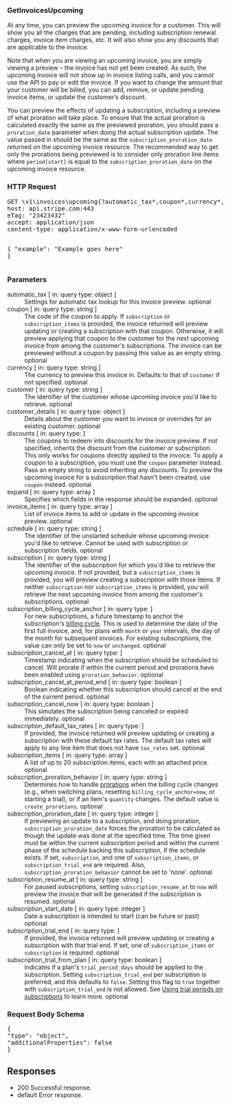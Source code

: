 <!DOCTYPE html><html><head><title></title><link rel="stylesheet" href="../OpenApi.css"/><meta charset="utf-8"/><meta name="viewport" content="width=device-width, initial-scale=1"/></head><body><article><section  class="requestOverview"><h1  class="requestSummary">GetInvoicesUpcoming</h1><p  class="requestDescription"><p>At any time, you can preview the upcoming invoice for a customer. This will show you all the charges that are pending, including subscription renewal charges, invoice item charges, etc. It will also show you any discounts that are applicable to the invoice.</p>

<p>Note that when you are viewing an upcoming invoice, you are simply viewing a preview – the invoice has not yet been created. As such, the upcoming invoice will not show up in invoice listing calls, and you cannot use the API to pay or edit the invoice. If you want to change the amount that your customer will be billed, you can add, remove, or update pending invoice items, or update the customer’s discount.</p>

<p>You can preview the effects of updating a subscription, including a preview of what proration will take place. To ensure that the actual proration is calculated exactly the same as the previewed proration, you should pass a <code>proration_date</code> parameter when doing the actual subscription update. The value passed in should be the same as the <code>subscription_proration_date</code> returned on the upcoming invoice resource. The recommended way to get only the prorations being previewed is to consider only proration line items where <code>period[start]</code> is equal to the <code>subscription_proration_date</code> on the upcoming invoice resource.</p></p></section><section  class="http"><h3>HTTP Request</h3><pre  class="httpExample"><span  class="requestLine">GET</span> <span  class="httpTarget">\v1\invoices\upcoming{?automatic_tax*,coupon*,currency*,customer*,customer_details*,discounts*,expand*,invoice_items*,schedule*,subscription*,subscription_billing_cycle_anchor*,subscription_cancel_at*,subscription_cancel_at_period_end*,subscription_cancel_now*,subscription_default_tax_rates*,subscription_items*,subscription_proration_behavior*,subscription_proration_date*,subscription_resume_at*,subscription_start_date*,subscription_trial_end*,subscription_trial_from_plan*}</span> <span  class="httpVersion">HTTP/1.1</span>
<span  class="headerLine">host</span>: <span  class="headerValue">api.stripe.com:443</span>
<span  class="headerLine">eTag</span>: <span  class="headerValue">"23423432"</span>
<span  class="headerLine">accept</span>: <span  class="headerValue">application/json</span>
<span  class="headerLine">content-type</span>: <span  class="headerValue">application/x-www-form-urlencoded</span>

{ &quot;example&quot;: &quot;Example goes here&quot; }</pre></section><dl  class="parameters"><h3>Parameters</h3><dt  class="parameter"><span  class="parameterName">automatic_tax</span> [ in: <span  class="parameterLocation">query</span> type: <span  class="parameterType">object</span> ]</dt><dd  class="parameter"><span  class="parameterDescription">Settings for automatic tax lookup for this invoice preview.</span> <span  class="parameterRequired">optional</span></dd><dt  class="parameter"><span  class="parameterName">coupon</span> [ in: <span  class="parameterLocation">query</span> type: <span  class="parameterType">string</span> ]</dt><dd  class="parameter"><span  class="parameterDescription">The code of the coupon to apply. If `subscription` or `subscription_items` is provided, the invoice returned will preview updating or creating a subscription with that coupon. Otherwise, it will preview applying that coupon to the customer for the next upcoming invoice from among the customer's subscriptions. The invoice can be previewed without a coupon by passing this value as an empty string.</span> <span  class="parameterRequired">optional</span></dd><dt  class="parameter"><span  class="parameterName">currency</span> [ in: <span  class="parameterLocation">query</span> type: <span  class="parameterType">string</span> ]</dt><dd  class="parameter"><span  class="parameterDescription">The currency to preview this invoice in. Defaults to that of `customer` if not specified.</span> <span  class="parameterRequired">optional</span></dd><dt  class="parameter"><span  class="parameterName">customer</span> [ in: <span  class="parameterLocation">query</span> type: <span  class="parameterType">string</span> ]</dt><dd  class="parameter"><span  class="parameterDescription">The identifier of the customer whose upcoming invoice you'd like to retrieve.</span> <span  class="parameterRequired">optional</span></dd><dt  class="parameter"><span  class="parameterName">customer_details</span> [ in: <span  class="parameterLocation">query</span> type: <span  class="parameterType">object</span> ]</dt><dd  class="parameter"><span  class="parameterDescription">Details about the customer you want to invoice or overrides for an existing customer.</span> <span  class="parameterRequired">optional</span></dd><dt  class="parameter"><span  class="parameterName">discounts</span> [ in: <span  class="parameterLocation">query</span> type: <span  class="parameterType"></span> ]</dt><dd  class="parameter"><span  class="parameterDescription">The coupons to redeem into discounts for the invoice preview. If not specified, inherits the discount from the customer or subscription. This only works for coupons directly applied to the invoice. To apply a coupon to a subscription, you must use the `coupon` parameter instead. Pass an empty string to avoid inheriting any discounts. To preview the upcoming invoice for a subscription that hasn't been created, use `coupon` instead.</span> <span  class="parameterRequired">optional</span></dd><dt  class="parameter"><span  class="parameterName">expand</span> [ in: <span  class="parameterLocation">query</span> type: <span  class="parameterType">array</span> ]</dt><dd  class="parameter"><span  class="parameterDescription">Specifies which fields in the response should be expanded.</span> <span  class="parameterRequired">optional</span></dd><dt  class="parameter"><span  class="parameterName">invoice_items</span> [ in: <span  class="parameterLocation">query</span> type: <span  class="parameterType">array</span> ]</dt><dd  class="parameter"><span  class="parameterDescription">List of invoice items to add or update in the upcoming invoice preview.</span> <span  class="parameterRequired">optional</span></dd><dt  class="parameter"><span  class="parameterName">schedule</span> [ in: <span  class="parameterLocation">query</span> type: <span  class="parameterType">string</span> ]</dt><dd  class="parameter"><span  class="parameterDescription">The identifier of the unstarted schedule whose upcoming invoice you'd like to retrieve. Cannot be used with subscription or subscription fields.</span> <span  class="parameterRequired">optional</span></dd><dt  class="parameter"><span  class="parameterName">subscription</span> [ in: <span  class="parameterLocation">query</span> type: <span  class="parameterType">string</span> ]</dt><dd  class="parameter"><span  class="parameterDescription">The identifier of the subscription for which you'd like to retrieve the upcoming invoice. If not provided, but a `subscription_items` is provided, you will preview creating a subscription with those items. If neither `subscription` nor `subscription_items` is provided, you will retrieve the next upcoming invoice from among the customer's subscriptions.</span> <span  class="parameterRequired">optional</span></dd><dt  class="parameter"><span  class="parameterName">subscription_billing_cycle_anchor</span> [ in: <span  class="parameterLocation">query</span> type: <span  class="parameterType"></span> ]</dt><dd  class="parameter"><span  class="parameterDescription">For new subscriptions, a future timestamp to anchor the subscription's [billing cycle](https://stripe.com/docs/subscriptions/billing-cycle). This is used to determine the date of the first full invoice, and, for plans with `month` or `year` intervals, the day of the month for subsequent invoices. For existing subscriptions, the value can only be set to `now` or `unchanged`.</span> <span  class="parameterRequired">optional</span></dd><dt  class="parameter"><span  class="parameterName">subscription_cancel_at</span> [ in: <span  class="parameterLocation">query</span> type: <span  class="parameterType"></span> ]</dt><dd  class="parameter"><span  class="parameterDescription">Timestamp indicating when the subscription should be scheduled to cancel. Will prorate if within the current period and prorations have been enabled using `proration_behavior`.</span> <span  class="parameterRequired">optional</span></dd><dt  class="parameter"><span  class="parameterName">subscription_cancel_at_period_end</span> [ in: <span  class="parameterLocation">query</span> type: <span  class="parameterType">boolean</span> ]</dt><dd  class="parameter"><span  class="parameterDescription">Boolean indicating whether this subscription should cancel at the end of the current period.</span> <span  class="parameterRequired">optional</span></dd><dt  class="parameter"><span  class="parameterName">subscription_cancel_now</span> [ in: <span  class="parameterLocation">query</span> type: <span  class="parameterType">boolean</span> ]</dt><dd  class="parameter"><span  class="parameterDescription">This simulates the subscription being canceled or expired immediately.</span> <span  class="parameterRequired">optional</span></dd><dt  class="parameter"><span  class="parameterName">subscription_default_tax_rates</span> [ in: <span  class="parameterLocation">query</span> type: <span  class="parameterType"></span> ]</dt><dd  class="parameter"><span  class="parameterDescription">If provided, the invoice returned will preview updating or creating a subscription with these default tax rates. The default tax rates will apply to any line item that does not have `tax_rates` set.</span> <span  class="parameterRequired">optional</span></dd><dt  class="parameter"><span  class="parameterName">subscription_items</span> [ in: <span  class="parameterLocation">query</span> type: <span  class="parameterType">array</span> ]</dt><dd  class="parameter"><span  class="parameterDescription">A list of up to 20 subscription items, each with an attached price.</span> <span  class="parameterRequired">optional</span></dd><dt  class="parameter"><span  class="parameterName">subscription_proration_behavior</span> [ in: <span  class="parameterLocation">query</span> type: <span  class="parameterType">string</span> ]</dt><dd  class="parameter"><span  class="parameterDescription">Determines how to handle [prorations](https://stripe.com/docs/subscriptions/billing-cycle#prorations) when the billing cycle changes (e.g., when switching plans, resetting `billing_cycle_anchor=now`, or starting a trial), or if an item's `quantity` changes. The default value is `create_prorations`.</span> <span  class="parameterRequired">optional</span></dd><dt  class="parameter"><span  class="parameterName">subscription_proration_date</span> [ in: <span  class="parameterLocation">query</span> type: <span  class="parameterType">integer</span> ]</dt><dd  class="parameter"><span  class="parameterDescription">If previewing an update to a subscription, and doing proration, `subscription_proration_date` forces the proration to be calculated as though the update was done at the specified time. The time given must be within the current subscription period and within the current phase of the schedule backing this subscription, if the schedule exists. If set, `subscription`, and one of `subscription_items`, or `subscription_trial_end` are required. Also, `subscription_proration_behavior` cannot be set to 'none'.</span> <span  class="parameterRequired">optional</span></dd><dt  class="parameter"><span  class="parameterName">subscription_resume_at</span> [ in: <span  class="parameterLocation">query</span> type: <span  class="parameterType">string</span> ]</dt><dd  class="parameter"><span  class="parameterDescription">For paused subscriptions, setting `subscription_resume_at` to `now` will preview the invoice that will be generated if the subscription is resumed.</span> <span  class="parameterRequired">optional</span></dd><dt  class="parameter"><span  class="parameterName">subscription_start_date</span> [ in: <span  class="parameterLocation">query</span> type: <span  class="parameterType">integer</span> ]</dt><dd  class="parameter"><span  class="parameterDescription">Date a subscription is intended to start (can be future or past)</span> <span  class="parameterRequired">optional</span></dd><dt  class="parameter"><span  class="parameterName">subscription_trial_end</span> [ in: <span  class="parameterLocation">query</span> type: <span  class="parameterType"></span> ]</dt><dd  class="parameter"><span  class="parameterDescription">If provided, the invoice returned will preview updating or creating a subscription with that trial end. If set, one of `subscription_items` or `subscription` is required.</span> <span  class="parameterRequired">optional</span></dd><dt  class="parameter"><span  class="parameterName">subscription_trial_from_plan</span> [ in: <span  class="parameterLocation">query</span> type: <span  class="parameterType">boolean</span> ]</dt><dd  class="parameter"><span  class="parameterDescription">Indicates if a plan's `trial_period_days` should be applied to the subscription. Setting `subscription_trial_end` per subscription is preferred, and this defaults to `false`. Setting this flag to `true` together with `subscription_trial_end` is not allowed. See [Using trial periods on subscriptions](https://stripe.com/docs/billing/subscriptions/trials) to learn more.</span> <span  class="parameterRequired">optional</span></dd></dl><section  class="requestContent"><h3>Request Body Schema</h3><pre  class="schema">{&#xA;  &quot;type&quot;: &quot;object&quot;,&#xA;  &quot;additionalProperties&quot;: false&#xA;}</pre></section><section  class="responses"><h2>Responses</h2><ul  class="responses"><li  class="response"><span  class="statusLine">200</span> <span  class="statusDescription">Successful response.</span></li><li  class="response"><span  class="statusLine">default</span> <span  class="statusDescription">Error response.</span></li></ul></section></article></body></html>